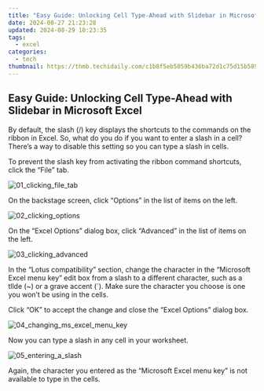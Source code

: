 ```yaml
---
title: "Easy Guide: Unlocking Cell Type-Ahead with Slidebar in Microsoft Excel"
date: 2024-08-27 21:23:28
updated: 2024-08-29 10:23:35
tags:
  - excel
categories:
  - tech
thumbnail: https://thmb.techidaily.com/c1b8f5eb5059b436ba72d1c75d15b589d4913c1c77b2ab824b82342859c0a119.jpg
---
```


## Easy Guide: Unlocking Cell Type-Ahead with Slidebar in Microsoft Excel

By default, the slash (/) key displays the shortcuts to the commands on the ribbon in Excel. So, what do you do if you want to enter a slash in a cell? There’s a way to disable this setting so you can type a slash in cells.

 To prevent the slash key from activating the ribbon command shortcuts, click the “File” tab.

![01_clicking_file_tab](https://static1.howtogeekimages.com/wordpress/wp-content/uploads/2015/06/01_clicking_file_tab5.png) 

 On the backstage screen, click “Options” in the list of items on the left.

![02_clicking_options](https://static1.howtogeekimages.com/wordpress/wp-content/uploads/2015/06/02_clicking_options2.png) 

 On the “Excel Options” dialog box, click “Advanced” in the list of items on the left.

![03_clicking_advanced](https://static1.howtogeekimages.com/wordpress/wp-content/uploads/2015/06/03_clicking_advanced2.png) 

 In the “Lotus compatibility” section, change the character in the “Microsoft Excel menu key” edit box from a slash to a different character, such as a tllde (\~) or a grave accent (\`). Make sure the character you choose is one you won’t be using in the cells.

 Click “OK” to accept the change and close the “Excel Options” dialog box.

![04_changing_ms_excel_menu_key](https://static1.howtogeekimages.com/wordpress/wp-content/uploads/2015/06/04_changing_ms_excel_menu_key.png) 

 Now you can type a slash in any cell in your worksheet.

![05_entering_a_slash](https://static1.howtogeekimages.com/wordpress/wp-content/uploads/2015/06/05_entering_a_slash.png) 

 Again, the character you entered as the “Microsoft Excel menu key” is not available to type in the cells.

<ins class="adsbygoogle"
     style="display:block"
     data-ad-format="autorelaxed"
     data-ad-client="ca-pub-7571918770474297"
     data-ad-slot="1223367746"></ins>



<ins class="adsbygoogle"
     style="display:block"
     data-ad-client="ca-pub-7571918770474297"
     data-ad-slot="8358498916"
     data-ad-format="auto"
     data-full-width-responsive="true"></ins>
